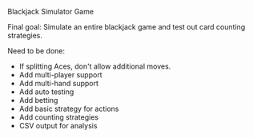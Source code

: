 Blackjack Simulator Game

Final goal: Simulate an entire blackjack game and test out card counting strategies.

Need to be done:
*   If splitting Aces, don't allow additional moves.
*   Add multi-player support
*   Add multi-hand support
*   Add auto testing
*   Add betting
*   Add basic strategy for actions
*   Add counting strategies
*   CSV output for analysis
